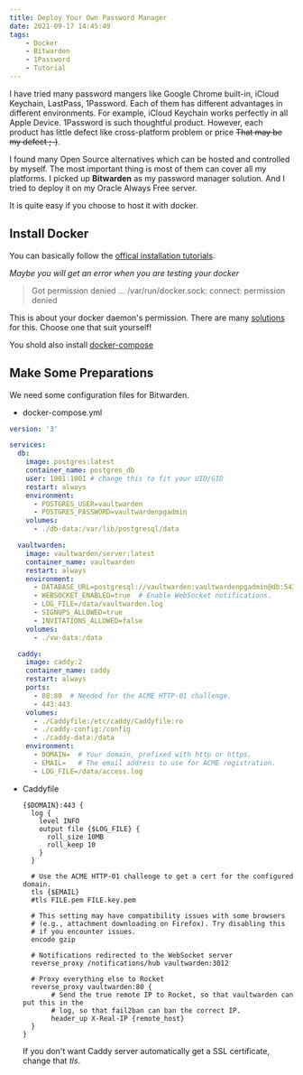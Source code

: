 ```yaml
---
title: Deploy Your Own Password Manager
date: 2021-09-17 14:45:49
tags:
    - Docker
    - Bitwarden
    - 1Password
    - Tutorial
---
```


I have tried many password mangers like Google Chrome built-in, iCloud Keychain, LastPass, 1Password. Each of them has different advantages in different environments. For example, iCloud Keychain works perfectly in all Apple Device. 1Password is such thoughtful product. However, each product has little defect like cross-platform problem or price ~~That may be my defect ;-)~~.



I found many Open Source alternatives which can be hosted and controlled by myself. The most important thing is most of them can cover all my platforms. I picked up **Bitwarden** as my password manager solution. And I tried to deploy it on my Oracle Always Free server. 



It is quite easy if you choose to host it with docker.

<!--more-->



## Install Docker

You can basically follow the [offical installation tutorials](https://docs.docker.com/engine/install/).



*Maybe you will get an error when you are testing your docker*

> Got permission denied ... /var/run/docker.sock: connect: permission denied

This is about your docker daemon's permission. There are many [solutions](https://docs.docker.com/engine/install/linux-postinstall/) for this. Choose one that suit yourself!



You shold also install [docker-compose](https://docs.docker.com/compose/install/)



## Make Some Preparations

We need some configuration files for Bitwarden.



-  docker-compose.yml

  ```yaml
  version: '3'
  
  services:
    db:
      image: postgres:latest
      container_name: postgres_db
      user: 1001:1001 # change this to fit your UID/GID
      restart: always
      environment: 
        - POSTGRES_USER=vaultwarden
        - POSTGRES_PASSWORD=vaultwardenpgadmin
      volumes: 
        - ./db-data:/var/lib/postgresql/data
  
    vaultwarden:
      image: vaultwarden/server:latest
      container_name: vaultwarden
      restart: always
      environment:
        - DATABASE_URL=postgresql://vaultwarden:vaultwardenpgadmin@db:5432/vaultwarden
        - WEBSOCKET_ENABLED=true  # Enable WebSocket notifications.
        - LOG_FILE=/data/vaultwarden.log
        - SIGNUPS_ALLOWED=true
        - INVITATIONS_ALLOWED=false
      volumes:
        - ./vw-data:/data
  
    caddy:
      image: caddy:2
      container_name: caddy
      restart: always
      ports:
        - 80:80  # Needed for the ACME HTTP-01 challenge.
        - 443:443
      volumes:
        - ./Caddyfile:/etc/caddy/Caddyfile:ro
        - ./caddy-config:/config
        - ./caddy-data:/data
      environment:
        - DOMAIN=  # Your domain, prefixed with http or https.
        - EMAIL=   # The email address to use for ACME registration.
        - LOG_FILE=/data/access.log
  ```

- Caddyfile

  ```
  {$DOMAIN}:443 {
    log {
      level INFO
      output file {$LOG_FILE} {
        roll_size 10MB
        roll_keep 10
      }
    }
  
    # Use the ACME HTTP-01 challenge to get a cert for the configured domain.
    tls {$EMAIL}
    #tls FILE.pem FILE.key.pem
  
    # This setting may have compatibility issues with some browsers
    # (e.g., attachment downloading on Firefox). Try disabling this
    # if you encounter issues.
    encode gzip
  
    # Notifications redirected to the WebSocket server
    reverse_proxy /notifications/hub vaultwarden:3012
  
    # Proxy everything else to Rocket
    reverse_proxy vaultwarden:80 {
         # Send the true remote IP to Rocket, so that vaultwarden can put this in the
         # log, so that fail2ban can ban the correct IP.
         header_up X-Real-IP {remote_host}
    }
  }
  
  ```

  If you don't want Caddy server automatically get a SSL certificate, change that *tls*.

  

  